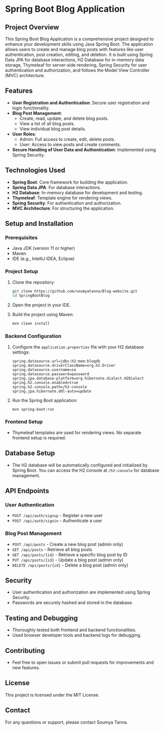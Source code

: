 # Spring Boot Blog Application

## Project Overview
This Spring Boot Blog Application is a comprehensive project designed to enhance your development skills using Java Spring Boot. The application allows users to create and manage blog posts with features like user authentication, post creation, editing, and deletion. It is built using Spring Data JPA for database interactions, H2 Database for in-memory data storage, Thymeleaf for server-side rendering, Spring Security for user authentication and authorization, and follows the Model View Controller (MVC) architecture.

## Features
- **User Registration and Authentication**: Secure user registration and login functionality.
- **Blog Post Management**: 
  - Create, read, update, and delete blog posts.
  - View a list of all blog posts.
  - View individual blog post details.
- **User Roles**:
  - Admin: Full access to create, edit, delete posts.
  - User: Access to view posts and create comments.
- **Secure Handling of User Data and Authentication**: Implemented using Spring Security.

## Technologies Used
- **Spring Boot**: Core framework for building the application.
- **Spring Data JPA**: For database interactions.
- **H2 Database**: In-memory database for development and testing.
- **Thymeleaf**: Template engine for rendering views.
- **Spring Security**: For authentication and authorization.
- **MVC Architecture**: For structuring the application.

## Setup and Installation

### Prerequisites
- Java JDK (version 11 or higher)
- Maven
- IDE (e.g., IntelliJ IDEA, Eclipse)

### Project Setup
1. Clone the repository:
    ```sh
    git clone https://github.com/soumyatanna/Blog-website.git
    cd SpringBootBlog
    ```

2. Open the project in your IDE.

3. Build the project using Maven:
    ```sh
    mvn clean install
    ```

### Backend Configuration
1. Configure the `application.properties` file with your H2 database settings:
    ```properties
    spring.datasource.url=jdbc:h2:mem:blogdb
    spring.datasource.driverClassName=org.h2.Driver
    spring.datasource.username=sa
    spring.datasource.password=password
    spring.jpa.database-platform=org.hibernate.dialect.H2Dialect
    spring.h2.console.enabled=true
    spring.h2.console.path=/h2-console
    spring.jpa.hibernate.ddl-auto=update
    ```

2. Run the Spring Boot application:
    ```sh
    mvn spring-boot:run
    ```

### Frontend Setup
- Thymeleaf templates are used for rendering views. No separate frontend setup is required.

## Database Setup
- The H2 database will be automatically configured and initialized by Spring Boot. You can access the H2 console at `/h2-console` for database management.

## API Endpoints

### User Authentication
- `POST /api/auth/signup` - Register a new user
- `POST /api/auth/signin` - Authenticate a user

### Blog Post Management
- `POST /api/posts` - Create a new blog post (admin only)
- `GET /api/posts` - Retrieve all blog posts
- `GET /api/posts/{id}` - Retrieve a specific blog post by ID
- `PUT /api/posts/{id}` - Update a blog post (admin only)
- `DELETE /api/posts/{id}` - Delete a blog post (admin only)

## Security
- User authentication and authorization are implemented using Spring Security.
- Passwords are securely hashed and stored in the database.

## Testing and Debugging
- Thoroughly tested both frontend and backend functionalities.
- Used browser developer tools and backend logs for debugging.

## Contributing
- Feel free to open issues or submit pull requests for improvements and new features.

## License
This project is licensed under the MIT License.

## Contact
For any questions or support, please contact Soumya Tanna.
